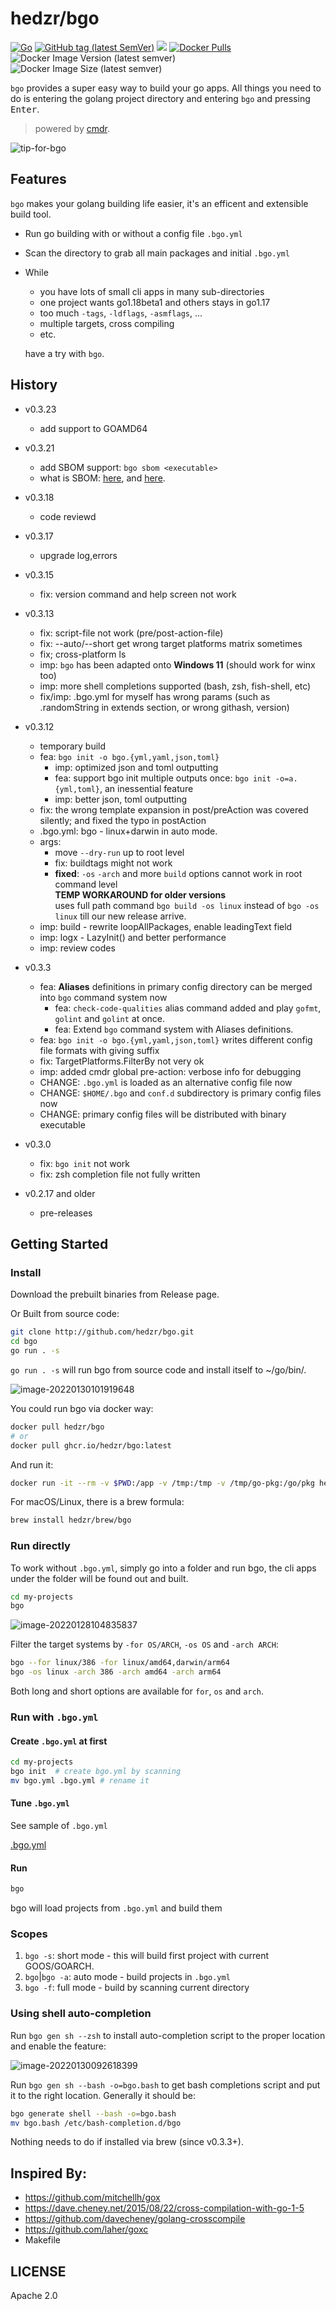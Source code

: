 # hedzr/bgo

[![Go](https://github.com/hedzr/bgo/actions/workflows/go.yml/badge.svg)](https://github.com/hedzr/bgo/actions/workflows/go.yml)
[![GitHub tag (latest SemVer)](https://img.shields.io/github/tag/hedzr/bgo.svg?label=release)](https://github.com/hedzr/bgo/releases)
[![](https://img.shields.io/badge/go-dev-green)](https://pkg.go.dev/github.com/hedzr/bgo)
[![Docker Pulls](https://img.shields.io/docker/pulls/hedzr/bgo)](https://hub.docker.com/r/hedzr/bgo)
![Docker Image Version (latest semver)](https://img.shields.io/docker/v/hedzr/bgo)
![Docker Image Size (latest semver)](https://img.shields.io/docker/image-size/hedzr/bgo)

`bgo` provides a super easy way to build your go apps.
All things you need to do is entering the golang project directory and entering `bgo` and pressing <kbd>Enter</kbd>.

> powered by [cmdr](https://github.com/hedzr/cmdr).

![tip-for-bgo](https://cdn.jsdelivr.net/gh/hzimg/blog-pics@master/uPic/image-20220202111546956.png)

## Features

`bgo` makes your golang building life easier, it's an efficent and extensible build tool.

-   Run go building with or without a config file `.bgo.yml`
-   Scan the directory to grab all main packages and initial `.bgo.yml`
-   While

    -   you have lots of small cli apps in many sub-directories
    -   one project wants go1.18beta1 and others stays in go1.17
    -   too much `-tags`, `-ldflags`, `-asmflags`, ...
    -   multiple targets, cross compiling
    -   etc.

    have a try with `bgo`.

## History

- v0.3.23

    - add support to GOAMD64

- v0.3.21

    -   add SBOM support: `bgo sbom <executable>`
    -   what is SBOM: [here](https://www.argon.io/blog/guide-to-sbom/), and [here](https://blog.sonatype.com/sbom-from-the-idea-of-transparency-to-the-reality-of-code).

- v0.3.18

    -   code reviewd

- v0.3.17

    -   upgrade log,errors

- v0.3.15

    -   fix: version command and help screen not work

- v0.3.13

    -   fix: script-file not work (pre/post-action-file)
    -   fix: --auto/--short get wrong target platforms matrix sometimes
    -   fix; cross-platform ls
    -   imp: `bgo` has been adapted onto **Windows 11** (should work for winx too)
    -   imp: more shell completions supported (bash, zsh, fish-shell, etc)
    -   fix/imp: .bgo.yml for myself has wrong params (such as .randomString in extends section, or wrong githash, version)

- v0.3.12

    -   temporary build
    -   fea: `bgo init -o bgo.{yml,yaml,json,toml}`
        -   imp: optimized json and toml outputting
        -   fea: support bgo init multiple outputs once: `bgo init -o=a.{yml,toml}`, an inessential feature
        -   imp: better json, toml outputting
    -   fix: the wrong template expansion in post/preAction was covered silently; and fixed the typo in postAction
    -   .bgo.yml: bgo - linux+darwin in auto mode.
    -   args:
        -   move `--dry-run` up to root level
        -   fix: buildtags might not work
        -   **fixed**: `-os` `-arch` and more `build` options cannot work in root command level  
            **TEMP WORKAROUND for older versions**  
            uses full path command `bgo build -os linux` instead of `bgo -os linux` till our new release arrive.
    -   imp: build - rewrite loopAllPackages, enable leadingText field
    -   imp: logx - LazyInit() and better performance
    -   imp: review codes

- v0.3.3

    -   fea: **Aliases** definitions in primary config directory can be merged into `bgo` command system now
        -   fea: `check-code-qualities` alias command added and play `gofmt`, `golint` and `golint` at once.
        -   fea: Extend `bgo` command system with Aliases definitions.
    -   fea: `bgo init -o bgo.{yml,yaml,json,toml}` writes different config file formats with giving suffix
    -   fix: TargetPlatforms.FilterBy not very ok
    -   imp: added cmdr global pre-action: verbose info for debugging
    -   CHANGE: `.bgo.yml` is loaded as an alternative config file now
    -   CHANGE: `$HOME/.bgo` and `conf.d` subdirectory is primary config files now
    -   CHANGE: primary config files will be distributed with binary executable

- v0.3.0

    -   fix: `bgo init` not work
    -   fix: zsh completion file not fully written

- v0.2.17 and older
    -   pre-releases

## Getting Started

### Install

Download the prebuilt binaries from Release page.

Or Built from source code:

```bash
git clone http://github.com/hedzr/bgo.git
cd bgo
go run . -s
```

`go run . -s` will run bgo from source code and install itself to ~/go/bin/.

![image-20220130101919648](https://cdn.jsdelivr.net/gh/hzimg/blog-pics@master/uPic/image-20220130101919648.png)

You could run bgo via docker way:

```bash
docker pull hedzr/bgo
# or
docker pull ghcr.io/hedzr/bgo:latest
```

And run it:

```bash
docker run -it --rm -v $PWD:/app -v /tmp:/tmp -v /tmp/go-pkg:/go/pkg hedzr/bgo
```

For macOS/Linux, there is a brew formula:

```bash
brew install hedzr/brew/bgo
```

### Run directly

To work without `.bgo.yml`, simply go into a folder and run bgo, the cli apps under the folder will be found out and built.

```bash
cd my-projects
bgo
```

![image-20220128104835837](https://cdn.jsdelivr.net/gh/hzimg/blog-pics@master/uPic/image-20220128104835837.png)

Filter the target systems by `-for OS/ARCH`, `-os OS` and `-arch ARCH`:

```bash
bgo --for linux/386 -for linux/amd64,darwin/arm64
bgo -os linux -arch 386 -arch amd64 -arch arm64
```

Both long and short options are available for `for`, `os` and `arch`.

### Run with `.bgo.yml`

#### Create `.bgo.yml` at first

```bash
cd my-projects
bgo init  # create bgo.yml by scanning
mv bgo.yml .bgo.yml # rename it
```

#### Tune `.bgo.yml`

See sample of `.bgo.yml`

[.bgo.yml](https://github.com/hedzr/bgo/blob/master/.bgo.yaml)

#### Run

```bash
bgo
```

bgo will load projects from `.bgo.yml` and build them

### Scopes

1. `bgo -s`: short mode - this will build first project with current GOOS/GOARCH.
2. `bgo`|`bgo -a`: auto mode - build projects in `.bgo.yml`
3. `bgo -f`: full mode - build by scanning current directory

### Using shell auto-completion

Run `bgo gen sh --zsh` to install auto-completion script to the proper location and enable the feature:

![image-20220130092618399](https://cdn.jsdelivr.net/gh/hzimg/blog-pics@master/uPic/image-20220130092618399.png)

Run `bgo gen sh --bash -o=bgo.bash` to get bash completions script and put it to the right location. Generally it should be:

```bash
bgo generate shell --bash -o=bgo.bash
mv bgo.bash /etc/bash-completion.d/bgo
```

Nothing needs to do if installed via brew (since v0.3.3+).

## Inspired By:

-   https://github.com/mitchellh/gox
-   https://dave.cheney.net/2015/08/22/cross-compilation-with-go-1-5
-   https://github.com/davecheney/golang-crosscompile
-   https://github.com/laher/goxc
-   Makefile

## LICENSE

Apache 2.0
